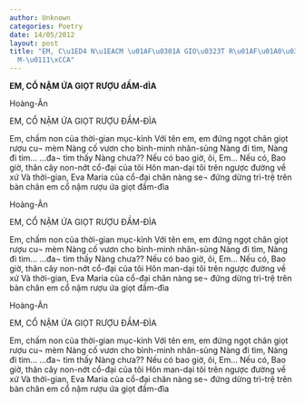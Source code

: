 ```yaml
---
author: Unknown
categories: Poetry
date: 14/05/2012
layout: post
title: "EM, C\u1ED4 N\u1EACM \u01AF\u0301A GIO\u0323T R\u01AF\u01A0\u0323U \u0111\u1EA6\
  M-\u0111\xCCA"
---
```


**EM, CỔ NẬM ỨA GIỌT RƯỢU đẦM-đÌA**

Hoàng-Ân


EM, CỔ NẬM ỨA GIỌT RƯỢU ĐẦM-ĐÌA


Em, chấm non của thời-gian mục-kỉnh
Với tên em,
em đứng ngọt chân giọt rượu cu¬ mèm
Nàng cố vươn cho bình-minh nhân-sủng
Nàng đi tìm,
Nàng đi tìm...
...đa¬ tìm thấy Nàng chưa??
Nếu có bao giờ, ôi, Em...
Nếu có,
Bao giờ, thân cây non-nớt cổ-đại của tôi
Hôn man-dại tôi trên ngược đường về xứ
Và thời-gian, Eva Maria của cổ-đại
chân nàng se¬ đứng dừng trì-trệ
trên bàn chân em
cổ nậm rượu ứa giọt đầm-đìa

Hoàng-Ân


EM, CỔ NẬM ỨA GIỌT RƯỢU ĐẦM-ĐÌA


Em, chấm non của thời-gian mục-kỉnh
Với tên em,
em đứng ngọt chân giọt rượu cu¬ mèm
Nàng cố vươn cho bình-minh nhân-sủng
Nàng đi tìm,
Nàng đi tìm...
...đa¬ tìm thấy Nàng chưa??
Nếu có bao giờ, ôi, Em...
Nếu có,
Bao giờ, thân cây non-nớt cổ-đại của tôi
Hôn man-dại tôi trên ngược đường về xứ
Và thời-gian, Eva Maria của cổ-đại
chân nàng se¬ đứng dừng trì-trệ
trên bàn chân em
cổ nậm rượu ứa giọt đầm-đìa

Hoàng-Ân


EM, CỔ NẬM ỨA GIỌT RƯỢU ĐẦM-ĐÌA


Em, chấm non của thời-gian mục-kỉnh
Với tên em,
em đứng ngọt chân giọt rượu cu¬ mèm
Nàng cố vươn cho bình-minh nhân-sủng
Nàng đi tìm,
Nàng đi tìm...
...đa¬ tìm thấy Nàng chưa??
Nếu có bao giờ, ôi, Em...
Nếu có,
Bao giờ, thân cây non-nớt cổ-đại của tôi
Hôn man-dại tôi trên ngược đường về xứ
Và thời-gian, Eva Maria của cổ-đại
chân nàng se¬ đứng dừng trì-trệ
trên bàn chân em
cổ nậm rượu ứa giọt đầm-đìa
